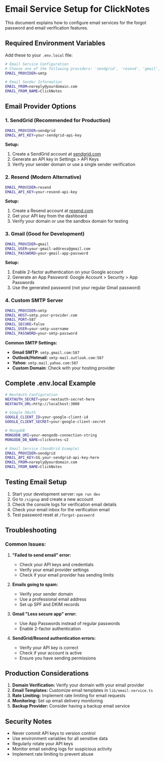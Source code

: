 # Email Service Setup for ClickNotes

This document explains how to configure email services for the forgot password and email verification features.

## Required Environment Variables

Add these to your `.env.local` file:

```bash
# Email Service Configuration
# Choose one of the following providers: 'sendgrid', 'resend', 'gmail', 'smtp'
EMAIL_PROVIDER=smtp

# Email Sender Information
EMAIL_FROM=noreply@yourdomain.com
EMAIL_FROM_NAME=ClickNotes
```

## Email Provider Options

### 1. SendGrid (Recommended for Production)

```bash
EMAIL_PROVIDER=sendgrid
EMAIL_API_KEY=your-sendgrid-api-key
```

**Setup:**
1. Create a SendGrid account at [sendgrid.com](https://sendgrid.com)
2. Generate an API key in Settings > API Keys
3. Verify your sender domain or use a single sender verification

### 2. Resend (Modern Alternative)

```bash
EMAIL_PROVIDER=resend
EMAIL_API_KEY=your-resend-api-key
```

**Setup:**
1. Create a Resend account at [resend.com](https://resend.com)
2. Get your API key from the dashboard
3. Verify your domain or use the sandbox domain for testing

### 3. Gmail (Good for Development)

```bash
EMAIL_PROVIDER=gmail
EMAIL_USER=your-gmail-address@gmail.com
EMAIL_PASSWORD=your-gmail-app-password
```

**Setup:**
1. Enable 2-factor authentication on your Google account
2. Generate an App Password: Google Account > Security > App Passwords
3. Use the generated password (not your regular Gmail password)

### 4. Custom SMTP Server

```bash
EMAIL_PROVIDER=smtp
EMAIL_HOST=smtp.your-provider.com
EMAIL_PORT=587
EMAIL_SECURE=false
EMAIL_USER=your-smtp-username
EMAIL_PASSWORD=your-smtp-password
```

**Common SMTP Settings:**
- **Gmail SMTP**: `smtp.gmail.com:587`
- **Outlook/Hotmail**: `smtp-mail.outlook.com:587`
- **Yahoo**: `smtp.mail.yahoo.com:587`
- **Custom Domain**: Check with your hosting provider

## Complete .env.local Example

```bash
# NextAuth Configuration
NEXTAUTH_SECRET=your-nextauth-secret-here
NEXTAUTH_URL=http://localhost:3000

# Google OAuth
GOOGLE_CLIENT_ID=your-google-client-id
GOOGLE_CLIENT_SECRET=your-google-client-secret

# MongoDB
MONGODB_URI=your-mongodb-connection-string
MONGODB_DB_NAME=clicknotes-v2

# Email Service (SendGrid Example)
EMAIL_PROVIDER=sendgrid
EMAIL_API_KEY=SG.your-sendgrid-api-key-here
EMAIL_FROM=noreply@yourdomain.com
EMAIL_FROM_NAME=ClickNotes
```

## Testing Email Setup

1. Start your development server: `npm run dev`
2. Go to `/signup` and create a new account
3. Check the console logs for verification email details
4. Check your email inbox for the verification email
5. Test password reset at `/forgot-password`

## Troubleshooting

### Common Issues:

1. **"Failed to send email" error:**
   - Check your API keys and credentials
   - Verify your email provider settings
   - Check if your email provider has sending limits

2. **Emails going to spam:**
   - Verify your sender domain
   - Use a professional email address
   - Set up SPF and DKIM records

3. **Gmail "Less secure app" error:**
   - Use App Passwords instead of regular passwords
   - Enable 2-factor authentication

4. **SendGrid/Resend authentication errors:**
   - Verify your API key is correct
   - Check if your account is active
   - Ensure you have sending permissions

## Production Considerations

1. **Domain Verification:** Verify your domain with your email provider
2. **Email Templates:** Customize email templates in `lib/email-service.ts`
3. **Rate Limiting:** Implement rate limiting for email requests
4. **Monitoring:** Set up email delivery monitoring
5. **Backup Provider:** Consider having a backup email service

## Security Notes

- Never commit API keys to version control
- Use environment variables for all sensitive data
- Regularly rotate your API keys
- Monitor email sending logs for suspicious activity
- Implement rate limiting to prevent abuse
